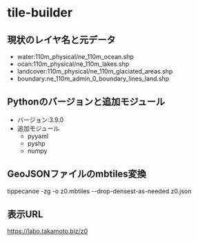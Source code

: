 # tile-builder
## 現状のレイヤ名と元データ
* water:110m_physical/ne_110m_ocean.shp
* ocan:110m_physical/ne_110m_lakes.shp
* landcover:110m_physical/ne_110m_glaciated_areas.shp
* boundary:ne_110m_admin_0_boundary_lines_land.shp
## Pythonのバージョンと追加モジュール
* バージョン:3.9.0
* 追加モジュール
  * pyyaml
  * pyshp
  * numpy
## GeoJSONファイルのmbtiles変換
tippecanoe -zg -o z0.mbtiles --drop-densest-as-needed z0.json
## 表示URL
https://labo.takamoto.biz/z0
